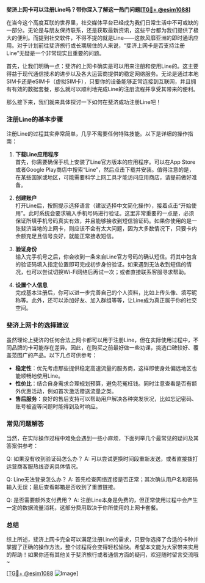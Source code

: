 **斐济上网卡可以注册Line吗？带你深入了解这一热门问题[[TG💪+ @esim1088](https://t.me/s/esim1088)]**

在当今这个高度互联的世界里，社交媒体平台已经成为我们日常生活中不可或缺的一部分。无论是与朋友保持联系，还是获取最新资讯，这些平台都为我们提供了极大的便利。而提到社交软件，不得不提的就是Line——这款风靡亚洲的即时通讯应用。对于计划前往斐济旅行或长期居住的人来说，“斐济上网卡是否支持注册Line”无疑是一个非常现实且重要的问题。

首先，让我们明确一点：斐济的上网卡确实是可以用来注册和使用Line的。这主要得益于现代通信技术的进步以及各大运营商提供的稳定网络服务。无论是通过本地SIM卡还是eSIM卡（虚拟SIM卡），只要你的设备能够正常连接到互联网，并且拥有有效的数据套餐，那么就可以顺利地完成Line的注册流程并享受其带来的便利。

那么接下来，我们就来具体探讨一下如何在斐济成功注册Line吧！

### 注册Line的基本步骤

注册Line的过程其实非常简单，几乎不需要任何特殊技能。以下是详细的操作指南：

1. **下载Line应用程序**  
   首先，你需要确保手机上安装了Line官方版本的应用程序。可以在App Store或者Google Play商店中搜索“Line”，然后点击下载并安装。值得注意的是，在某些国家或地区，可能需要科学上网工具才能访问应用商店，请提前做好准备。

2. **创建账户**  
   打开Line后，按照提示选择语言（建议选择中文简化操作），接着点击“开始使用”。此时系统会要求输入手机号码进行验证。这里非常重要的一点是，必须保证所填手机号码真实有效，并且能够接收到短信验证码。如果你使用的是一张斐济当地的上网卡，则应该不会有太大问题，因为大多数情况下，只要卡内余额充足且信号良好，就能正常接收短信。

3. **验证身份**  
   输入完手机号之后，你会收到一条来自Line官方号码的确认短信。将其中包含的验证码填入指定位置即可完成初步身份验证。如果遇到无法收到短信的情况，也可以尝试切换Wi-Fi网络后再试一次；或者直接联系客服寻求帮助。

4. **设置个人信息**  
   完成基本注册后，你可以进一步完善自己的个人资料，比如上传头像、填写昵称等。此外，还可以添加好友、加入群组等等，让Line成为真正属于你的社交空间。

### 斐济上网卡的选择建议

虽然理论上斐济的任何合法上网卡都可以用于注册Line，但在实际使用过程中，不同品牌的卡可能存在差异。因此，在购买之前最好做一些功课，挑选口碑较好、覆盖范围广的产品。以下几点可供参考：

- **稳定性**：优先考虑那些提供稳定高速流量的服务商，这样即使身处偏远地区也能顺畅地使用Line。
- **性价比**：结合自身需求合理规划预算，避免花冤枉钱。同时注意查看是否有额外优惠活动，例如首次激活赠送流量之类。
- **售后服务**：良好的售后支持可以帮助用户解决各种突发状况，比如忘记密码、账号被盗等问题时能得到及时响应。

### 常见问题解答

当然，在实际操作过程中难免会遇到一些小麻烦，下面列举几个最常见的疑问及其答案供参考：

Q: 如果没有收到验证码怎么办？
A: 可以尝试更换时间段重新发送，或者直接拨打运营商客服热线咨询具体情况。

Q: Line无法登录怎么办？
A: 首先检查网络连接是否正常；其次确认用户名和密码输入无误；最后查看邮箱是否收到了重置链接。

Q: 是否需要额外支付费用？
A: 注册Line本身是免费的，但正常使用过程中会产生一定的数据流量消耗，这部分费用取决于你所使用的上网卡套餐。

### 总结

综上所述，斐济上网卡完全可以满足注册Line的需求，只要你选择了合适的卡种并掌握了正确的操作方法，整个过程将会变得轻松愉快。希望本文能为大家带来实用的帮助！如果你还有其他关于斐济旅行或者通信方面的疑问，欢迎随时留言交流哦~

[[TG💪+ @esim1088](https://t.me/s/esim1088) ![Image](https://i.postimg.cc/4NQfJmqS/Snipaste-2025-05-13-00-14-12.png)]